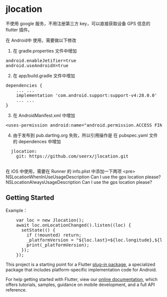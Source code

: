 # jlocation

不使用 google 服务，不用注册第三方 key，可以直接获取设备 GPS 信息的 flutter 插件。

在 Android中 使用，需要做以下修改
1. 在 gradle.properties 文件中增加
<pre>
android.enableJetifier=true
android.useAndroidX=true</pre>
2. 在 app/build.gradle 文件中增加
<pre>
dependencies {
    ... ...
    implementation 'com.android.support:support-v4:28.0.0'
    ... ...
}
</pre>
3. 在 AndroidManifest.xml 中增加
<pre>
&lt;uses-permission android:name="android.permission.ACCESS_FINE_LOCATION" /&gt;
</pre>
4. 由于发布到 pub.dartlng.org 失败，所以引用操作是 在 pubspec.yaml 文件的 dependences 中增加
<pre>
  jlocation:
    git: https://github.com/seerx/jlocation.git
 </pre>

在 iOS 中使用，需要在 Runner 的 info.plist 中添加一下两项
&lt;pre>
    <key>NSLocationWhenInUseUsageDescription</key>
    <string>Can I use the gps location please?</string>
    <key>NSLocationAlwaysUsageDescription</key>
    <string>Can I use the gps location please?</string>
</pre>

## Getting Started
Example：
<pre>
    var loc = new Jlocation(); 
    await loc.onLocationChanged().listen((loc) {
      setState(() {
        if (!mounted) return;
        _platformVersion = "${loc.last}=${loc.longitude},${loc.latitude}";
        print(_platformVersion);
      });
    });
</pre>

This project is a starting point for a Flutter
[plug-in package](https://flutter.io/developing-packages/),
a specialized package that includes platform-specific implementation code for
Android.

For help getting started with Flutter, view our 
[online documentation](https://flutter.io/docs), which offers tutorials, 
samples, guidance on mobile development, and a full API reference.
